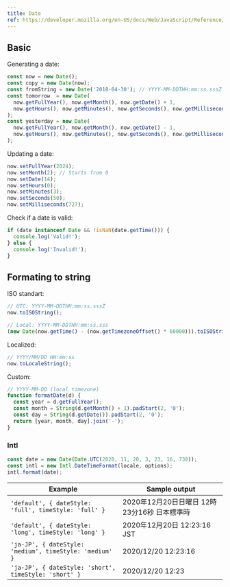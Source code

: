 ```yaml
---
title: Date
ref: https://developer.mozilla.org/en-US/docs/Web/JavaScript/Reference/Global_Objects/Date
---
```


## Basic

Generating a date:

```js
const now = new Date();
const copy = new Date(now);
const fromString = new Date('2018-04-30'); // YYYY-MM-DDTHH:mm:ss.sssZ | YYYY-MM-DDTHH:mm:ss.sss+HH:mm
const tomorrow  = new Date(
  now.getFullYear(), now.getMonth(), now.getDate() + 1,
  now.getHours(), now.getMinutes(), now.getSeconds(), now.getMilliseconds(),
);
const yesterday = new Date(
  now.getFullYear(), now.getMonth(), now.getDate() - 1,
  now.getHours(), now.getMinutes(), now.getSeconds(), now.getMilliseconds(),
);
```

Updating a date:

```js
now.setFullYear(2024);
now.setMonth(2); // Starts from 0
now.setDate(14);
now.setHours(0);
now.setMinutes(3);
now.setSeconds(50);
now.setMilliseconds(727);
```

Check if a date is valid:

```js
if (date instanceof Date && !isNaN(date.getTime())) {
  console.log('Valid!');
} else {
  console.log('Invalid!');
}
```

## Formating to string

ISO standart:

```js
// UTC: YYYY-MM-DDTHH:mm:ss.sssZ
now.toISOString();

// Local: YYYY-MM-DDTHH:mm:ss.sss
(new Date(now.getTime() - (now.getTimezoneOffset() * 60000))).toISOString().slice(0, -1);
```

Localized:

```js
// YYYY/MM/DD HH:mm:ss
now.toLocaleString();
```

Custom:

```js
// YYYY-MM-DD (local timezone)
function formatDate(d) {
  const year = d.getFullYear();
  const month = String(d.getMonth() + 1).padStart(2, '0');
  const day = String(d.getDate()).padStart(2, '0');
  return [year, month, day].join('-');
}
```

### Intl

```js
const date = new Date(Date.UTC(2020, 11, 20, 3, 23, 16, 738));
const intl = new Intl.DateTimeFormat(locale, options);
intl.format(date);
```

| Example | Sample output |
| --- | --- |
| `'default', { dateStyle: 'full', timeStyle: 'full' }` | 2020年12月20日日曜日 12時23分16秒 日本標準時 |
| `'default', { dateStyle: 'long', timeStyle: 'long' }` | 2020年12月20日 12:23:16 JST |
| `'ja-JP', { dateStyle: 'medium', timeStyle: 'medium' }` | 2020/12/20 12:23:16 |
| `'ja-JP', { dateStyle: 'short', timeStyle: 'short' }` | 2020/12/20 12:23 |

